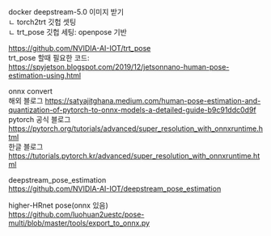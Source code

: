 docker deepstream-5.0 이미지 받기  
ㄴ torch2trt 깃헙 셋팅  
ㄴ trt_pose 깃헙 세팅: openpose 기반  

https://github.com/NVIDIA-AI-IOT/trt_pose  
trt_pose 할때 필요한 코드:  
https://spyjetson.blogspot.com/2019/12/jetsonnano-human-pose-estimation-using.html  

onnx convert  
해외 블로그 https://satyajitghana.medium.com/human-pose-estimation-and-quantization-of-pytorch-to-onnx-models-a-detailed-guide-b9c91ddc0d9f  
pytorch 공식 블로그 https://pytorch.org/tutorials/advanced/super_resolution_with_onnxruntime.html  
한글 블로그 https://tutorials.pytorch.kr/advanced/super_resolution_with_onnxruntime.html  

deepstream_pose_estimation  
https://github.com/NVIDIA-AI-IOT/deepstream_pose_estimation  

higher-HRnet pose(onnx 있음)  
https://github.com/luohuan2uestc/pose-multi/blob/master/tools/export_to_onnx.py  
